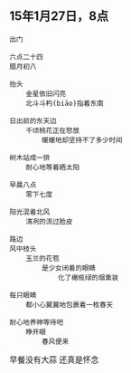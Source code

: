 
## 15年1月27日，8点

	
	出门
	
	六点二十四
	腊月初八
	
	抬头
		金星依旧闪亮	
		北斗斗杓(biāo)指着东南

	日出前的东天边
		千顷桃花正在怒放
			暖暖地却坚持不了多少时间

	树木站成一排
		耐心地等着晒太阳	
	
	早晨八点
		零下七度

	阳光混着北风
		清冽的流过脸皮
	
	路边
	风中枝头
		玉兰的花苞
			是少女闭着的眼睛
				化了橄榄绿的烟熏装
				
	每只眼睛
		都小心翼翼地包裹着一枚春天
	
	耐心地养神等待吧
		睁开眼
			春风便来

早餐没有大蒜
	还真是怀念
